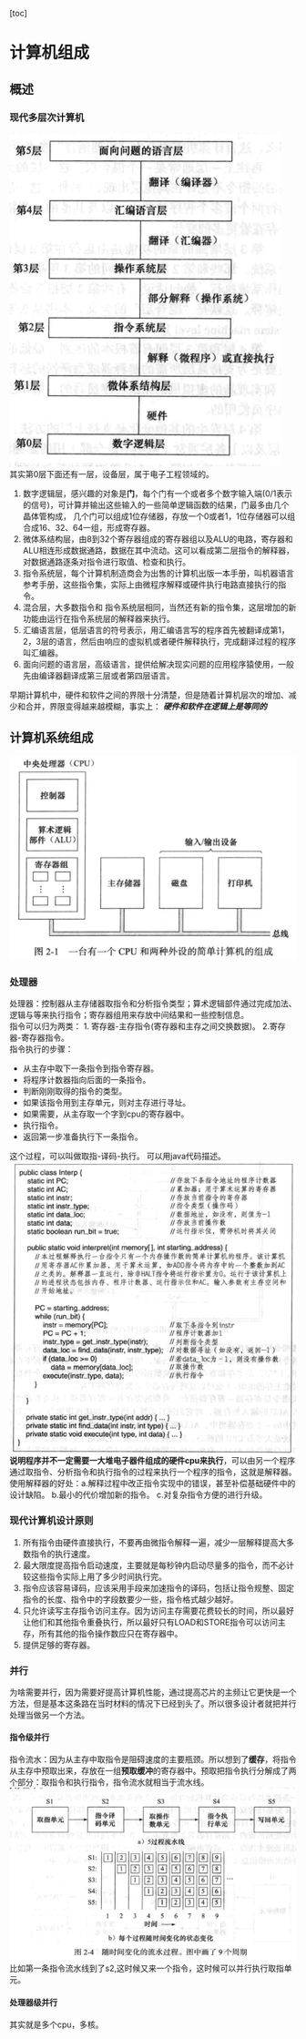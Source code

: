 [toc]
# 计算机组成

## 概述
### 现代多层次计算机
![](./images/18.png)  
其实第0层下面还有一层，设备层，属于电子工程领域的。  
1. 数字逻辑层，感兴趣的对象是**门**，每个门有一个或者多个数字输入端(0/1表示的信号)，可计算并输出这些输入的一些简单逻辑函数的结果，门最多由几个晶体管构成，
几个门可以组成1位存储器，存放一个0或者1，1位存储器可以组合成16、32、64一组，形成寄存器。
2. 微体系结构层，由8到32个寄存器组成的寄存器组以及ALU的电路，寄存器和ALU相连形成数据通路，数据在其中流动。这可以看成第二层指令的解释器，对数据通路逐条对指令进行取值、检查和执行。
3. 指令系统层，每个计算机制造商会为出售的计算机出版一本手册，叫机器语言参考手册，这些指令集，实际上由微程序解释或硬件执行电路直接执行的指令。
4. 混合层，大多数指令和 指令系统层相同，当然还有新的指令集，这层增加的新功能由运行在指令系统层的解释器来执行。
5. 汇编语言层，低层语言的符号表示，用汇编语言写的程序首先被翻译成第1，2，3层的语言，然后由响应的虚拟机或者硬件解释执行，完成翻译过程的程序叫汇编器。
6. 面向问题的语言层，高级语言，提供给解决现实问题的应用程序猿使用，一般先由编译器翻译成第三层或者第四层语言。  


早期计算机中，硬件和软件之间的界限十分清楚，但是随着计算机层次的增加、减少和合并，界限变得越来越模糊，事实上：  ***硬件和软件在逻辑上是等同的***  


## 计算机系统组成  
![](./images/26.png)  
### 处理器
处理器：控制器从主存储器取指令和分析指令类型；算术逻辑部件通过完成加法、逻辑与等来执行指令；寄存器组用来存放中间结果和一些控制信息。  
指令可以归为两类： 1. 寄存器-主存指令(寄存器和主存之间交换数据)。 2.寄存器-寄存器指令。  
指令执行的步骤：  
* 从主存中取下一条指令到指令寄存器。
* 将程序计数器指向后面的一条指令。
* 判断刚刚取得的指令的类型。
* 如果该指令用到主存单元，则对主存进行寻址。
* 如果需要，从主存取一个字到cpu的寄存器中。
* 执行指令。
* 返回第一步准备执行下一条指令。

这个过程，可以叫做取指-译码-执行。 可以用java代码描述。  
![](./images/27.png)  
**说明程序并不一定需要一大堆电子器件组成的硬件cpu来执行**，可以由另一个程序通过取指令、分析指令和执行指令的过程来执行一个程序的指令，这就是解释器。使用解释器的好处：a.解释过程中改正指令实现中的错误，甚至补偿基础硬件中的设计缺陷。 b.最小的代价增加新的指令。 c.对复杂指令方便的进行升级。  

### 现代计算机设计原则
1. 所有指令由硬件直接执行，不要再由微指令解释一遍，减少一层解释提高大多数指令的执行速度。
2. 最大限度提高指令启动速度，主要就是每秒钟内启动尽量多的指令，而不必计较这些指令实际上用了多少时间执行完。
3. 指令应该容易译码，应该采用手段来加速指令的译码，包括让指令规整、固定指令的长度、指令中的字段数要少一些，指令格式越少越好。
4. 只允许读写主存指令访问主存。因为访问主存需要花费较长的时间，所以最好让他们和其他指令重叠执行，所以最好只有LOAD和STORE指令可以访问主存，所有其他的指令操作数应只在寄存器中。
5. 提供足够的寄存器。

### 并行
为啥需要并行，因为需要好提高计算机性能，通过提高芯片的主频让它更快是一个方法，但是基本这条路在当时材料的情况下已经到头了。所以很多设计者就把并行处理当做另一个方法。  
#### 指令级并行
指令流水：因为从主存中取指令是阻碍速度的主要瓶颈。所以想到了**缓存**，将指令从主存中预取出来，存放在一组**预取缓冲**的寄存器中。预取把指令执行分解成了两个部分：取指令和执行指令，指令流水就相当于流水线。  
![](./images/28.png)  
比如第一条指令流水线到了s2,这时候又来一个指令，这时候可以并行执行取指单元。  

#### 处理器级并行
其实就是多个cpu，多核。  
